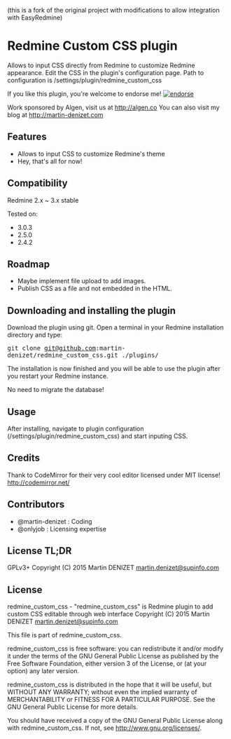 (this is a fork of the original project with modifications to allow integration with EasyRedmine)

# Redmine Custom CSS plugin

Allows to input CSS directly from Redmine to customize Redmine appearance.
Edit the CSS in the plugin's configuration page. Path to configuration is /settings/plugin/redmine_custom_css

If you like this plugin, you're welcome to endorse me!
[![endorse](https://api.coderwall.com/martin-denizet/endorsecount.png)](https://coderwall.com/martin-denizet)

Work sponsored by Algen, visit us at http://algen.co
You can also visit my blog at http://martin-denizet.com

## Features

* Allows to input CSS to customize Redmine's theme
* Hey, that's all for now!

## Compatibility

Redmine 2.x ~ 3.x stable

Tested on:
* 3.0.3
* 2.5.0
* 2.4.2

## Roadmap

* Maybe implement file upload to add images.
* Publish CSS as a file and not embedded in the HTML.

## Downloading and installing the plugin

Download the plugin using git. Open a terminal in your Redmine installation directory and type:

<tt>git clone git@github.com:martin-denizet/redmine_custom_css.git ./plugins/</tt>

The installation is now finished and you will be able to use the plugin after you restart your Redmine instance.

No need to migrate the database!

## Usage

After installing, navigate to plugin configuration (/settings/plugin/redmine_custom_css) and start inputing CSS.

## Credits

Thank to CodeMirror for their very cool editor licensed under MIT license! http://codemirror.net/

## Contributors

* @martin-denizet : Coding
* @onlyjob : Licensing expertise

## License TL;DR

GPLv3+
Copyright (C) 2015 Martin DENIZET <martin.denizet@supinfo.com>

## License

redmine_custom_css - "redmine_custom_css" is Redmine plugin to add custom CSS
editable through web interface
Copyright (C) 2015 Martin DENIZET <martin.denizet@supinfo.com>

This file is part of redmine_custom_css.

redmine_custom_css is free software: you can redistribute it and/or modify
it under the terms of the GNU General Public License as published by
the Free Software Foundation, either version 3 of the License, or
(at your option) any later version.

redmine_custom_css is distributed in the hope that it will be useful,
but WITHOUT ANY WARRANTY; without even the implied warranty of
MERCHANTABILITY or FITNESS FOR A PARTICULAR PURPOSE.  See the
GNU General Public License for more details.

You should have received a copy of the GNU General Public License
along with redmine_custom_css.  If not, see <http://www.gnu.org/licenses/>.

